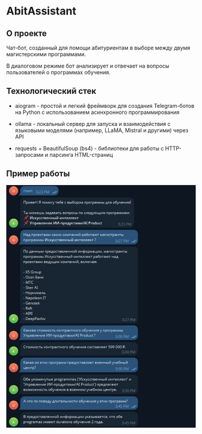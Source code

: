 # AbitAssistant

## О проекте
Чат-бот, созданный для помощи абитуриентам в выборе между двумя магистерскими программами. 

В диалоговом режиме бот анализирует и отвечает на вопросы пользователей о программах обучения.

## Технологический стек

- aiogram - простой и легкий фреймворк для создания Telegram-ботов на Python с использованием асинхронного программирования

- ollama - локальный сервер для запуска и взаимодействия с языковыми моделями (например, LLaMA, Mistral и другими) через API

- requests + BeautifulSoup (bs4) - библиотеки для работы с HTTP-запросами и парсинга HTML-страниц

## Пример работы

![Пример](example.jpg)